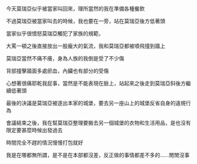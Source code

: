 今天莫瑞亞似乎被當家叫回來，理所當然的我在準備各種餐飲  

不過莫瑞亞被當家叫去的時候，我也要在一旁，站在莫瑞亞後方低著頭  

當家似乎很憤怒莫瑞亞觸犯了家族的規範，  

大罵一頓之後直接放出一股龐大的氣流，我和莫瑞亞都被噴飛撞到牆上  

莫瑞亞當然不痛不癢，身為人族的我倒是受了不少傷  

背部撞擊牆面多處瘀血，內臟也有部分的受傷  

心想著很痛耶乾我屁事，當然是不能表現在臉上，站起來之後走到莫瑞亞斜後方繼續低著頭  

最後的決議是莫瑞亞被逐出本家的城堡，要去另一座山上的城堡反省自身的違規行為  

會議結束之後，我在幫莫瑞亞整理要搬去另一個城堡的衣物和生活用品，是也沒有限定要甚麼時候出發過去 

時間完全不趕的情況慢慢打包就好

我是在哪都無所謂，是不是在本部都沒差，反正做的事情都差不多的......閒閒沒事
